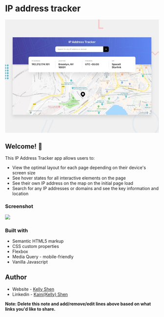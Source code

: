 # IP address tracker

![Design preview for the IP address tracker coding challenge](./design/desktop-preview.jpg)

## Welcome! 👋

This IP Address Tracker app allows users to: 
- View the optimal layout for each page depending on their device's screen size
- See hover states for all interactive elements on the page
- See their own IP address on the map on the initial page load
- Search for any IP addresses or domains and see the key information and location

### Screenshot

![](./screenshot.jpg)

### Built with

- Semantic HTML5 markup
- CSS custom properties
- Flexbox
- Media Query - mobile-friendly
- Vanilla Javascript

## Author

- Website - [Kelly Shen](https://github.com/Kellyyys)
- Linkedin - [Kaini(Kelly) Shen](www.linkedin.com/in/kelly-shen-k525shen)

**Note: Delete this note and add/remove/edit lines above based on what links you'd like to share.**
